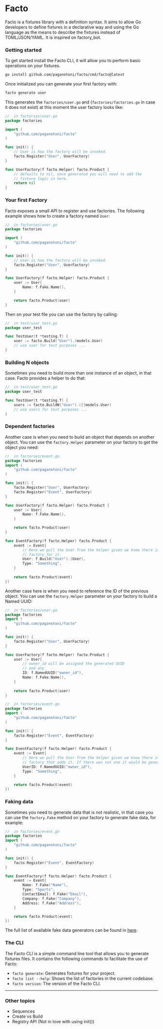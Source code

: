 # Facto

Facto is a fixtures library with a definition syntax. It aims to allow Go developers to define fixtures in a declarative way and using the Go language as the means to describe the fixtures instead of TOML/JSON/YAML. It is inspired on factory_bot.

### Getting started

To get started install the Facto CLI, it will allow you to perform basic operations on your fixtures.

```sh
go install github.com/paganotoni/facto/cmd/facto@latest
```

Once initialized you can generate your first factory with:

```sh
facto generate user
```

This generates the `factories/user.go` and (`factories/factories.go` in case it does not exist) at this moment the user factory looks like:

```go
//  in factories/user.go
package factories

import (
    "github.com/paganotoni/facto"
)

func init() {
    // User is how the factory will be invoked.
    facto.Register("User", UserFactory)
}

func UserFactory(f facto.Helper) facto.Product {
    // defaults to nil, once generated you will need to add the 
    // fixture logic in here.
    return nil
}
```

### Your first Factory

Facto exposes a small API to register and use factories. The following example shows how to create a factory named `User`:

```go
//  in factories/user.go
package factories

import (
    "github.com/paganotoni/facto"
)

func init() {
    // User is how the factory will be invoked.
    facto.Register("User", UserFactory)
}

func UserFactory(f facto.Helper) facto.Product {
    user := User{
        Name: f.Fake.Name(),
    }

    return facto.Product(user)
}
```

Then on your test file you can use the factory by calling:

```go
//  in test/user_test.go
package user_test

func TestUser(t *testing.T) {
    user := facto.Build("User").(models.User)
    // use user for test purposes ...
}
```

### Building N objects
Sometimes you need to build more than one instance of an object, in that case. Facto provides a helper to do that:

```go
//  in test/user_test.go
package user_test

func TestUser(t *testing.T) {
    users := facto.BuildN("User").([]models.User)
    // use users for test purposes ...
}

```

### Dependent factories

Another case is when you need to build an object that depends on another object. You can use the `factory.Helper` parameter on your factory to get the object you need:

```go
//  in factories/event.go
package factories
import (
    "github.com/paganotoni/facto"
)

func init() {
    facto.Register("User", UserFactory)
    facto.Register("Event", UserFactory)
}

func UserFactory(f facto.Helper) facto.Product {
    user := User{
        Name: f.Fake.Name(),
    }

    return facto.Product(user)
}

func EventFactory(f facto.Helper) facto.Product {
    event := Event{
        // Here we pull the User from the helper given we know there is a 
        // factory for it.
		User: f.Build("User").(User),
		Type: "Something",
	}
    
    return facto.Product(event)
})
```

Another case here is when you need to reference the ID of the previous object. You can use the `factory.Helper` parameter on your factory to build a Named UUID:

```go
//  in factories/user.go
package factories
import (
    "github.com/paganotoni/facto"
)

func init() {
    facto.Register("User", UserFactory)
}

func UserFactory(f facto.Helper) facto.Product {
    user := User{
        // owner_id will be assigned the generated UUID 
        // and any 
        ID: f.NamedUUID("owner_id"),
        Name: f.Fake.Name(),
    }
    
    return facto.Product(user)
}

//  in factories/event.go
package factories
import (
    "github.com/paganotoni/facto"
)

func init() {
    facto.Register("Event", EventFactory)
}

func EventFactory(f facto.Helper) facto.Product {
    event := Event{
        // Here we pull the User from the helper given we know there is a 
        // factory that adds it. If there was not one it would be generated new.
		UserID: f.NamedUUID("owner_id"),
		Type: "Something",
	}

	return facto.Product(event)
})
```

### Faking data

Sometimes you need to generate data that is not realistic, in that case you can use the `factory.Fake` method on your factory to generate fake data, for example:

```go
//  in factories/event.go
package factories
import (
    "github.com/paganotoni/facto"
)

func init() {
    facto.Register("Event", EventFactory)
}

func EventFactory(f facto.Helper) facto.Product {
    event := Event{
        Name: f.Fake("Name"),
        Type: "Sports",
        ContactEmail: f.Fake("Email"),
        Company: f.Fake("Company"),
        Address: f.Fake("Address"),
    }

	return facto.Product(event)
})
```

The full list of available fake data generators can be found in [here](link-to-repo).

### The CLI

The Facto CLI is a simple command line tool that allows you to generate fixtures files. It contains the following commands to facilitate the use of Facto:

 * `facto generate`: Generates fixtures for your project.
 * `facto list --help`: Shows the list of factories in the current codebase.
 * `facto version`: The version of the Facto CLI.


-------------

### Other topics

- Sequences
- Create vs Build
- Registry API (Not in love with using init())